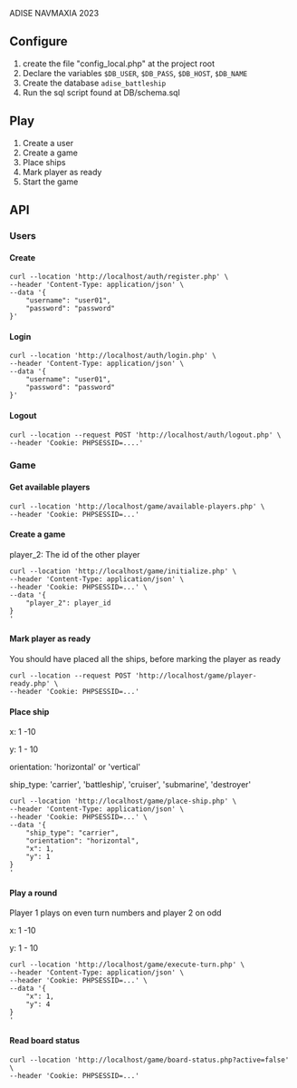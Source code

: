 ADISE NAVMAXIA 2023


## Configure

1. create the file "config_local.php" at the project root
2. Declare the variables `$DB_USER`, `$DB_PASS`, `$DB_HOST`, `$DB_NAME`
3. Create the database `adise_battleship`
4. Run the sql script found at DB/schema.sql

## Play

1. Create  a user
2. Create a game
3. Place ships
4. Mark player as ready
5. Start the game

## API

### Users

#### Create

```shell
curl --location 'http://localhost/auth/register.php' \
--header 'Content-Type: application/json' \
--data '{
    "username": "user01",
    "password": "password"
}'
```

#### Login

```shell
curl --location 'http://localhost/auth/login.php' \
--header 'Content-Type: application/json' \
--data '{
    "username": "user01",
    "password": "password"
}'
```

#### Logout

```shell
curl --location --request POST 'http://localhost/auth/logout.php' \
--header 'Cookie: PHPSESSID=....'
```



### Game

#### Get available players

```shell
curl --location 'http://localhost/game/available-players.php' \
--header 'Cookie: PHPSESSID=...'
```

#### Create a game

player_2: The id of the other player

```shell
curl --location 'http://localhost/game/initialize.php' \
--header 'Content-Type: application/json' \
--header 'Cookie: PHPSESSID=...' \
--data '{
    "player_2": player_id
}
'
```

#### Mark player as ready

You should have placed all the ships, before marking the player as ready

```shell
curl --location --request POST 'http://localhost/game/player-ready.php' \
--header 'Cookie: PHPSESSID=...'
```

#### Place ship

x: 1 -10

y: 1 - 10

orientation: 'horizontal' or 'vertical'

ship_type: 'carrier', 'battleship', 'cruiser', 'submarine', 'destroyer'

```shell
curl --location 'http://localhost/game/place-ship.php' \
--header 'Content-Type: application/json' \
--header 'Cookie: PHPSESSID=...' \
--data '{
    "ship_type": "carrier",
    "orientation": "horizontal",
    "x": 1,
    "y": 1
}
'
```

#### Play a round

Player 1 plays on even turn numbers and player 2 on odd 

x: 1 -10

y: 1 - 10

```shell
curl --location 'http://localhost/game/execute-turn.php' \
--header 'Content-Type: application/json' \
--header 'Cookie: PHPSESSID=...' \
--data '{
    "x": 1,
    "y": 4
}
'
```

#### Read board status
```shell
curl --location 'http://localhost/game/board-status.php?active=false' \
--header 'Cookie: PHPSESSID=...'
```

